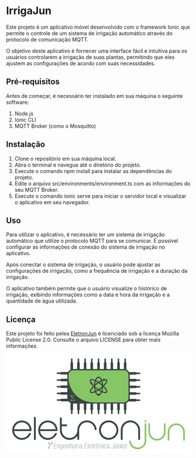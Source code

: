 # IrrigaJun

Este projeto é um aplicativo móvel desenvolvido com o framework Ionic que permite o controle de um sistema de irrigação automático através do protocolo de comunicação MQTT.

O objetivo deste aplicativo é fornecer uma interface fácil e intuitiva para os usuários controlarem a irrigação de suas plantas, permitindo que eles ajustem as configurações de acordo com suas necessidades.

## Pré-requisitos
Antes de começar, é necessário ter instalado em sua máquina o seguinte software:

1. Node.js
2. Ionic CLI
3. MQTT Broker (como o Mosquitto)

## Instalação

1. Clone o repositório em sua máquina local.
2. Abra o terminal e navegue até o diretório do projeto.
3. Execute o comando npm install para instalar as dependências do projeto.
4. Edite o arquivo src/environments/environment.ts com as informações do seu MQTT Broker.
5. Execute o comando ionic serve para iniciar o servidor local e visualizar o aplicativo em seu navegador.

## Uso

Para utilizar o aplicativo, é necessário ter um sistema de irrigação automático que utilize o protocolo MQTT para se comunicar. É possível configurar as informações de conexão do sistema de irrigação no aplicativo.

Após conectar o sistema de irrigação, o usuário pode ajustar as configurações de irrigação, como a frequência de irrigação e a duração da irrigação.

O aplicativo também permite que o usuário visualize o histórico de irrigação, exibindo informações como a data e hora da irrigação e a quantidade de água utilizada.

## Licença

Este projeto foi feito pelea [EletronJun](https://eletronjun.com.br/) é licenciado sob a licença Mozilla Public License 2.0. Consulte o arquivo LICENSE para obter mais informações.

![EletronJun](src/assets/icon/EletronJun-logo.png)